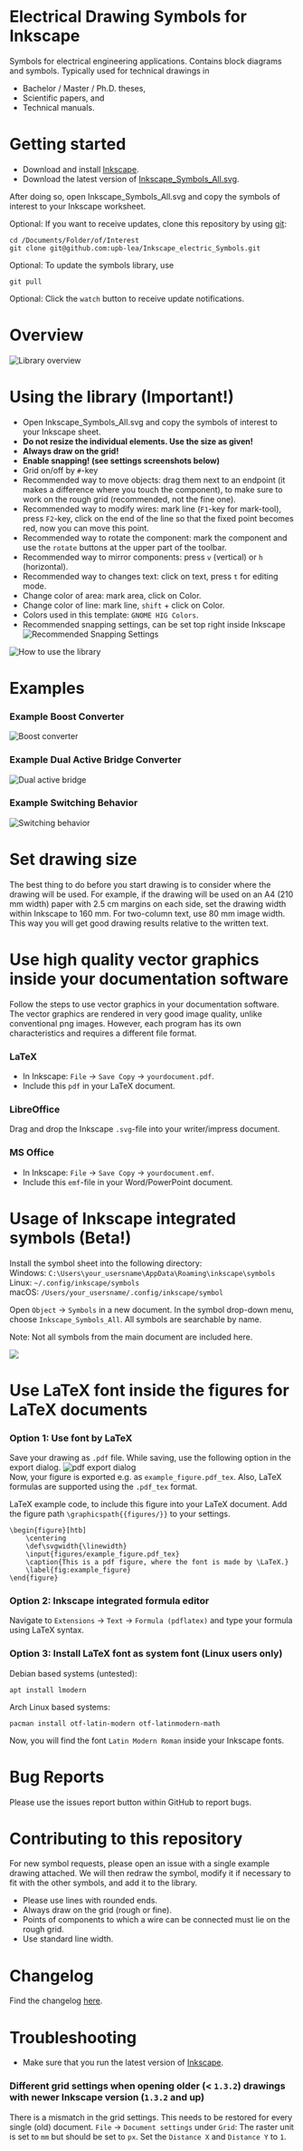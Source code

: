 # Electrical Drawing Symbols for Inkscape
Symbols for electrical engineering applications. Contains block diagrams and symbols. Typically used for technical drawings in
 * Bachelor / Master / Ph.D. theses,
 * Scientific papers, and
 * Technical manuals.
# Getting started
 * Download and install [Inkscape](https://inkscape.org/).
 * Download the latest version of [Inkscape_Symbols_All.svg](https://github.com/upb-lea/Inkscape_electric_Symbols/blob/master/Inkscape_Symbols_All.svg).

After doing so, open Inkscape_Symbols_All.svg and copy the symbols of interest to your Inkscape worksheet.

Optional: If you want to receive updates, clone this repository by using [git](https://git-scm.com/):
```
cd /Documents/Folder/of/Interest   
git clone git@github.com:upb-lea/Inkscape_electric_Symbols.git
```
Optional: To update the symbols library, use
```
git pull
```
Optional: Click the `watch` button to receive update notifications.

# Overview
![Library overview](/Sources/Overview.png)

# Using the library (Important!)
* Open Inkscape_Symbols_All.svg and copy the symbols of interest to your Inkscape sheet.
* __Do not resize the individual elements. Use the size as given!__     
* __Always draw on the grid!__
* __Enable snapping! (see settings screenshots below)__     
* Grid on/off by `#`-key
* Recommended way to move objects: drag them next to an endpoint (it makes a difference where you touch the component), to make sure to work on the rough grid (recommended, not the fine one).
* Recommended way to modify wires: mark line (`F1`-key for mark-tool), press `F2`-key, click on the end of the line so that the fixed point becomes red, now you can move this point.     
* Recommended way to rotate the component: mark the component and use the `rotate` buttons at the upper part of the toolbar.      
* Recommended way to mirror components: press `v` (vertical) or `h` (horizontal).
* Recommended way to changes text: click on text, press `t` for editing mode.
* Change color of area: mark area, click on Color.
* Change color of line: mark line, `shift` + click on Color.
* Colors used in this template: `GNOME HIG Colors`.  
* Recommended snapping settings, can be set top right inside Inkscape       
![Recommended Snapping Settings](/Sources/snapping_settings.png)

![How to use the library](/Sources/Using_Symbols.gif)


# Examples
### Example Boost Converter
![Boost converter](/Sources/Example_Boost_Converter2.png)
### Example Dual Active Bridge Converter
![Dual active bridge](/Sources/Example_DAB.png)
### Example Switching Behavior
![Switching behavior](/Sources/Example_Switching_behaviour.png)

# Set drawing size
The best thing to do before you start drawing is to consider where the drawing will be used. For example, if the drawing will be used on an A4 (210 mm width) paper with 2.5 cm margins on each side, set the drawing width within Inkscape to 160 mm. For two-column text, use 80 mm image width. This way you will get good drawing results relative to the written text. 

# Use high quality vector graphics inside your documentation software
Follow the steps to use vector graphics in your documentation software. The vector graphics are rendered in very good image quality, unlike conventional png images. However, each program has its own characteristics and requires a different file format. 
### LaTeX
 * In Inkscape: `File` -> `Save Copy` -> `yourdocument.pdf`. 
 * Include this `pdf` in your LaTeX document.

### LibreOffice
Drag and drop the Inkscape `.svg`-file into your writer/impress document.

### MS Office
 * In Inkscape: `File` -> `Save Copy` -> `yourdocument.emf`. 
 * Include this `emf`-file in your Word/PowerPoint document.

# Usage of Inkscape integrated symbols (Beta!)
Install the symbol sheet into the following directory:     
Windows: `C:\Users\your_usersname\AppData\Roaming\inkscape\symbols`     
Linux: `~/.config/inkscape/symbols`     
macOS: `/Users/your_usersname/.config/inkscape/symbol`     

Open `Object` -> `Symbols` in a new document. In the symbol drop-down menu, choose `Inkscape_Symbols_All`. All symbols are searchable by name.

Note: Not all symbols from the main document are included here.

![](Sources/searchable_symbols.png)

# Use LaTeX font inside the figures for LaTeX documents
### Option 1: Use font by LaTeX
Save your drawing as `.pdf` file. While saving, use the following option in the export dialog.
![pdf export dialog](/Sources/pdf_export_dialog.png)     
Now, your figure is exported e.g. as `example_figure.pdf_tex`. Also, LaTeX formulas are supported using the `.pdf_tex` format.

LaTeX example code, to include this figure into your LaTeX document. Add the figure path `\graphicspath{{figures/}}` to your settings.
```
\begin{figure}[htb]
	\centering
	\def\svgwidth{\linewidth}
	\input{figures/example_figure.pdf_tex}
	\caption{This is a pdf figure, where the font is made by \LaTeX.}
	\label{fig:example_figure}
\end{figure}
```

### Option 2: Inkscape integrated formula editor
Navigate to `Extensions` -> `Text` -> `Formula (pdflatex)` and type your formula using LaTeX syntax.

### Option 3: Install LaTeX font as system font (Linux users only)
Debian based systems (untested):
```
apt install lmodern
``` 

Arch Linux based systems:
```
pacman install otf-latin-modern otf-latinmodern-math
```
Now, you will find the font `Latin Modern Roman` inside your Inkscape fonts.


# Bug Reports
Please use the issues report button within GitHub to report bugs.

# Contributing to this repository
For new symbol requests, please open an issue with a single example drawing attached. We will then redraw the symbol, modify it if necessary to fit with the other symbols, and add it to the library. 
* Please use lines with rounded ends.
* Always draw on the grid (rough or fine).
* Points of components to which a wire can be connected must lie on the rough grid.
* Use standard line width.

# Changelog
Find the changelog [here](https://github.com/upb-lea/Inkscape_electric_Symbols/blob/master/CHANGELOG.md).

# Troubleshooting
 * Make sure that you run the latest version of [Inkscape](https://inkscape.org/).
### Different grid settings when opening older (< `1.3.2`) drawings with newer Inkscape version (`1.3.2` and up)
There is a mismatch in the grid settings. This needs to be restored for every single (old) document.
`File` -> `Document settings` under `Grid`: The raster unit is set to `mm` but should be set to `px`. Set the `Distance X` and `Distance Y` to `1`.



